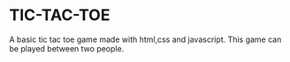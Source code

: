 # TIC-TAC-TOE
A basic tic tac toe game made with html,css and javascript.
This game can be played between two people.

